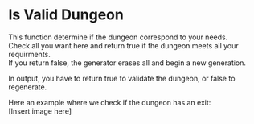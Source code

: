 # Is Valid Dungeon

This function determine if the dungeon correspond to your needs.\
Check all you want here and return true if the dungeon meets all your requirments.\
If you return false, the generator erases all and begin a new generation.

In output, you have to return true to validate the dungeon, or false to regenerate.

Here an example where we check if the dungeon has an exit:\
[Insert image here]
